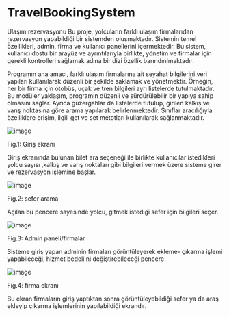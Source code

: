 # TravelBookingSystem
 Ulaşım rezervasyonu
Bu proje, yolcuların farklı ulaşım firmalarıdan rezervasyon yapabildiği bir sistemden oluşmaktadır. Sistemin temel ö̈zellikleri, admin, firma ve kullanıcı panellerini içermektedir. 
Bu sistem, kullanıcı dostu bir arayüz ve ayrıntılarıyla birlikte, yönetim ve firmalar için gerekli kontrolleri sağlamak adına bir dizi ö̈zellik barındırılmaktadır.

Programın ana amacı, farklı ulaşım firmalarına ait seyahat bilgilerini veri yapıları kullanılarak düzenli bir şekilde saklamak ve yönetmektir.
Örneğin, her bir firma için otobüs, uçak ve tren bilgileri ayrı listelerde tutulmaktadır. Bu modüler yaklaşım, programın düzenli ve sürdürülebilir bir yapıya sahip olmasını sağlar.
Ayrıca güzergahlar da listelerde tutulup, girilen kalkış ve varış noktasına göre arama yapılarak belirlenmektedir.
Sınıflar aracılığıyla özelliklere erişim, ilgili get ve set metotları kullanılarak sağlanmaktadır.
 
![image](https://github.com/user-attachments/assets/392aa3dc-2f0b-4f0f-940f-176dcb586ed4)

Fig.1: Giriş ekranı

Giriş ekranında bulunan bilet ara seçeneği ile birlikte kullanıcılar istedikleri yolcu sayısı ,kalkış ve varış noktaları gibi bilgileri vermek üzere sisteme girer ve rezervasyon işlemine başlar.

![image](https://github.com/user-attachments/assets/44c0b485-3cda-47bd-b53c-7cf1fc9a1720)

Fig.2: sefer arama

Açılan bu pencere sayesinde yolcu, gitmek istediği sefer için bilgileri seçer.

![image](https://github.com/user-attachments/assets/60cf9b73-643f-4808-8053-f78a72971b59)

Fig.3: Admin paneli/firmalar

Sisteme giriş yapan adminin firmaları görüntüleyerek ekleme- çıkarma işlemi yapabileceği, hizmet bedeli ni değiştirebileceği pencere

![image](https://github.com/user-attachments/assets/d6994f5d-533f-4a34-b9a1-238c9ae098d7)

Fig.4: firma ekranı

Bu ekran firmaların giriş yaptıktan sonra görüntüleyebildiği sefer ya da araş ekleyip çıkarma işlemlerinin yapılabildiği ekrandır.







